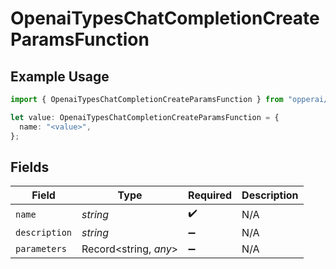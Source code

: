 # OpenaiTypesChatCompletionCreateParamsFunction

## Example Usage

```typescript
import { OpenaiTypesChatCompletionCreateParamsFunction } from "opperai/models";

let value: OpenaiTypesChatCompletionCreateParamsFunction = {
  name: "<value>",
};
```

## Fields

| Field                 | Type                  | Required              | Description           |
| --------------------- | --------------------- | --------------------- | --------------------- |
| `name`                | *string*              | :heavy_check_mark:    | N/A                   |
| `description`         | *string*              | :heavy_minus_sign:    | N/A                   |
| `parameters`          | Record<string, *any*> | :heavy_minus_sign:    | N/A                   |